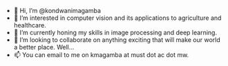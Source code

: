 - 👋 Hi, I’m @kondwanimagamba
- 👀 I’m interested in computer vision and its applications to agriculture and healthcare.
- 🌱 I’m currently honing my skills in image processing and deep learning.
- 💞️ I’m looking to collaborate on anything exciting that will make our world a better place. Well...
- 📫 You can email to me on kmagamba at must dot ac dot mw.

<!---
kondwanimagamba/kondwanimagamba is a ✨ special ✨ repository because its `README.md` (this file) appears on your GitHub profile.
You can click the Preview link to take a look at your changes.
--->
